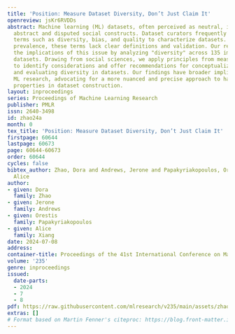 ```yaml
---
title: 'Position: Measure Dataset Diversity, Don’t Just Claim It'
openreview: jsKr6RVDDs
abstract: Machine learning (ML) datasets, often perceived as neutral, inherently encapsulate
  abstract and disputed social constructs. Dataset curators frequently employ value-laden
  terms such as diversity, bias, and quality to characterize datasets. Despite their
  prevalence, these terms lack clear definitions and validation. Our research explores
  the implications of this issue by analyzing "diversity" across 135 image and text
  datasets. Drawing from social sciences, we apply principles from measurement theory
  to identify considerations and offer recommendations for conceptualizing, operationalizing,
  and evaluating diversity in datasets. Our findings have broader implications for
  ML research, advocating for a more nuanced and precise approach to handling value-laden
  properties in dataset construction.
layout: inproceedings
series: Proceedings of Machine Learning Research
publisher: PMLR
issn: 2640-3498
id: zhao24a
month: 0
tex_title: 'Position: Measure Dataset Diversity, Don’t Just Claim It'
firstpage: 60644
lastpage: 60673
page: 60644-60673
order: 60644
cycles: false
bibtex_author: Zhao, Dora and Andrews, Jerone and Papakyriakopoulos, Orestis and Xiang,
  Alice
author:
- given: Dora
  family: Zhao
- given: Jerone
  family: Andrews
- given: Orestis
  family: Papakyriakopoulos
- given: Alice
  family: Xiang
date: 2024-07-08
address:
container-title: Proceedings of the 41st International Conference on Machine Learning
volume: '235'
genre: inproceedings
issued:
  date-parts:
  - 2024
  - 7
  - 8
pdf: https://raw.githubusercontent.com/mlresearch/v235/main/assets/zhao24a/zhao24a.pdf
extras: []
# Format based on Martin Fenner's citeproc: https://blog.front-matter.io/posts/citeproc-yaml-for-bibliographies/
---
```

